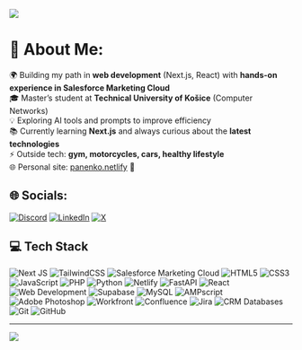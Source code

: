![](https://github-profile-trophy.vercel.app/?username=majosnv&theme=dark&no-frame=false&no-bg=true&margin-w=4)

# 💫 About Me:
🌍 Building my path in **web development** (Next.js, React) with **hands-on experience in Salesforce Marketing Cloud** <br>
🎓 Master’s student at **Technical University of Košice** (Computer Networks) <br>
💡 Exploring AI tools and prompts to improve efficiency <br>
📚 Currently learning **Next.js** and always curious about the **latest technologies** <br>
⚡ Outside tech: **gym, motorcycles, cars, healthy lifestyle** <br>
🌐 Personal site: [panenko.netlify](https://panenko.netlify) 🚀 <br>


## 🌐 Socials:
[![Discord](https://img.shields.io/badge/Discord-%237289DA.svg?logo=discord&logoColor=white)](https://discord.gg/majosnv) [![LinkedIn](https://img.shields.io/badge/LinkedIn-%230077B5.svg?logo=linkedin&logoColor=white)](https://linkedin.com/in/mariopanenko) [![X](https://img.shields.io/badge/X-black.svg?logo=X&logoColor=white)](https://x.com/majosnv) 

## 💻 Tech Stack

![Next JS](https://img.shields.io/badge/Next.js-black?style=for-the-badge&logo=next.js&logoColor=white)
![TailwindCSS](https://img.shields.io/badge/tailwindcss-%2338B2AC.svg?style=for-the-badge&logo=tailwind-css&logoColor=white)
![Salesforce Marketing Cloud](https://img.shields.io/badge/Salesforce_Marketing_Cloud-00A1E0?style=for-the-badge&logo=salesforce&logoColor=white)
![HTML5](https://img.shields.io/badge/html5-%23E34F26.svg?style=for-the-badge&logo=html5&logoColor=white) 
![CSS3](https://img.shields.io/badge/css3-%231572B6.svg?style=for-the-badge&logo=css3&logoColor=white) 
![JavaScript](https://img.shields.io/badge/javascript-%23323330.svg?style=for-the-badge&logo=javascript&logoColor=%23F7DF1E) 
![PHP](https://img.shields.io/badge/php-%23777BB4.svg?style=for-the-badge&logo=php&logoColor=white) 
![Python](https://img.shields.io/badge/python-3670A0?style=for-the-badge&logo=python&logoColor=ffdd54) 
![Netlify](https://img.shields.io/badge/netlify-%23000000.svg?style=for-the-badge&logo=netlify&logoColor=#00C7B7) 
![FastAPI](https://img.shields.io/badge/FastAPI-005571?style=for-the-badge&logo=fastapi) 
![React](https://img.shields.io/badge/react-%2320232a.svg?style=for-the-badge&logo=react&logoColor=%2361DAFB) 
![Web Development](https://img.shields.io/badge/Web_Development-4285F4?style=for-the-badge&logo=googlechrome&logoColor=white)
![Supabase](https://img.shields.io/badge/Supabase-3ECF8E?style=for-the-badge&logo=supabase&logoColor=white) 
![MySQL](https://img.shields.io/badge/mysql-4479A1.svg?style=for-the-badge&logo=mysql&logoColor=white) 
![AMPscript](https://img.shields.io/badge/AMPscript-009EDB?style=for-the-badge&logo=salesforce&logoColor=white) 
![Adobe Photoshop](https://img.shields.io/badge/Photoshop-31A8FF?style=for-the-badge&logo=adobephotoshop&logoColor=white) 
![Workfront](https://img.shields.io/badge/Workfront-F15A24?style=for-the-badge&logo=adobe&logoColor=white) 
![Confluence](https://img.shields.io/badge/Confluence-172B4D?style=for-the-badge&logo=confluence&logoColor=white) 
![Jira](https://img.shields.io/badge/Jira-0052CC?style=for-the-badge&logo=jira&logoColor=white) 
![CRM Databases](https://img.shields.io/badge/CRM_Databases-FF6F00?style=for-the-badge&logo=database&logoColor=white) 
![Git](https://img.shields.io/badge/git-%23F05033.svg?style=for-the-badge&logo=git&logoColor=white) 
![GitHub](https://img.shields.io/badge/github-%23121011.svg?style=for-the-badge&logo=github&logoColor=white) 


---
[![](https://visitcount.itsvg.in/api?id=majosnv&icon=0&color=0)](https://visitcount.itsvg.in)
